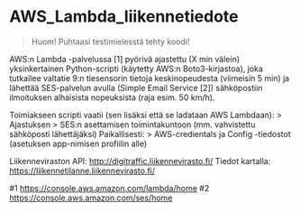 # AWS_Lambda_liikennetiedote

> Huom! Puhtaasi testimielesstä tehty koodi! 

AWS:n Lambda -palvelussa [1] pyörivä ajastettu (X min välein) yksinkertainen Python-scripti
(käytetty AWS:n Boto3-kirjastoa), joka tutkailee valtatie 9:n tiesensorin tietoja keskinopeudesta (viimeisin 5 min)
ja lähettää SES-palvelun avulla (Simple Email Service [2]) sähköpostiin ilmoituksen alhaisista nopeuksista (raja esim. 50 km/h).

Toimiakseen scripti vaatii (sen lisäksi että se ladataan AWS Lambdaan):
    > Ajastuksen
    > SES:n asettamisen toimintakuntoon (mm. vahvistettu sähköposti lähettäjäksi)
Paikallisesti:
    > AWS-credientals ja Config -tiedostot (asetuksen app-nimisen profiilin alle)


Liikenneviraston API: 
http://digitraffic.liikennevirasto.fi/
Tiedot kartalla: https://liikennetilanne.liikennevirasto.fi/

#1 https://console.aws.amazon.com/lambda/home
#2 https://console.aws.amazon.com/ses/home
